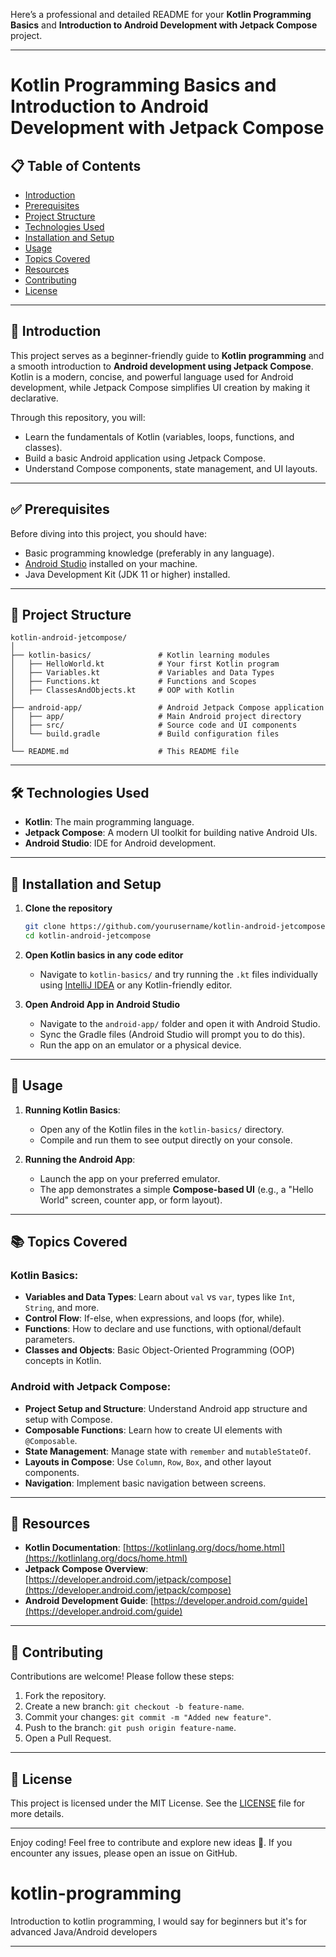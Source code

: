 Here’s a professional and detailed README for your **Kotlin Programming Basics** and **Introduction to Android Development with Jetpack Compose** project.

---

# Kotlin Programming Basics and Introduction to Android Development with Jetpack Compose  

## 📋 Table of Contents  
- [Introduction](#introduction)  
- [Prerequisites](#prerequisites)  
- [Project Structure](#project-structure)  
- [Technologies Used](#technologies-used)  
- [Installation and Setup](#installation-and-setup)  
- [Usage](#usage)  
- [Topics Covered](#topics-covered)  
- [Resources](#resources)  
- [Contributing](#contributing)  
- [License](#license)  

---

## 🔰 Introduction  
This project serves as a beginner-friendly guide to **Kotlin programming** and a smooth introduction to **Android development using Jetpack Compose**. Kotlin is a modern, concise, and powerful language used for Android development, while Jetpack Compose simplifies UI creation by making it declarative.  

Through this repository, you will:  
- Learn the fundamentals of Kotlin (variables, loops, functions, and classes).  
- Build a basic Android application using Jetpack Compose.  
- Understand Compose components, state management, and UI layouts.

---

## ✅ Prerequisites  
Before diving into this project, you should have:  
- Basic programming knowledge (preferably in any language).  
- [Android Studio](https://developer.android.com/studio) installed on your machine.  
- Java Development Kit (JDK 11 or higher) installed.

---

## 📁 Project Structure  
```
kotlin-android-jetcompose/
│
├── kotlin-basics/               # Kotlin learning modules
│   ├── HelloWorld.kt            # Your first Kotlin program
│   ├── Variables.kt             # Variables and Data Types
│   ├── Functions.kt             # Functions and Scopes
│   ├── ClassesAndObjects.kt     # OOP with Kotlin
│
├── android-app/                 # Android Jetpack Compose application
│   ├── app/                     # Main Android project directory
│   ├── src/                     # Source code and UI components
│   └── build.gradle             # Build configuration files
│
└── README.md                    # This README file
```

---

## 🛠️ Technologies Used  
- **Kotlin**: The main programming language.  
- **Jetpack Compose**: A modern UI toolkit for building native Android UIs.  
- **Android Studio**: IDE for Android development.  

---

## 🚀 Installation and Setup  

1. **Clone the repository**  
   ```bash
   git clone https://github.com/yourusername/kotlin-android-jetcompose.git  
   cd kotlin-android-jetcompose  
   ```

2. **Open Kotlin basics in any code editor**  
   - Navigate to `kotlin-basics/` and try running the `.kt` files individually using [IntelliJ IDEA](https://www.jetbrains.com/idea/) or any Kotlin-friendly editor.

3. **Open Android App in Android Studio**  
   - Navigate to the `android-app/` folder and open it with Android Studio.  
   - Sync the Gradle files (Android Studio will prompt you to do this).  
   - Run the app on an emulator or a physical device.

---

## 📖 Usage  

1. **Running Kotlin Basics**:  
   - Open any of the Kotlin files in the `kotlin-basics/` directory.  
   - Compile and run them to see output directly on your console.

2. **Running the Android App**:  
   - Launch the app on your preferred emulator.  
   - The app demonstrates a simple **Compose-based UI** (e.g., a "Hello World" screen, counter app, or form layout).

---

## 📚 Topics Covered  

### Kotlin Basics:  
- **Variables and Data Types**: Learn about `val` vs `var`, types like `Int`, `String`, and more.  
- **Control Flow**: If-else, when expressions, and loops (for, while).  
- **Functions**: How to declare and use functions, with optional/default parameters.  
- **Classes and Objects**: Basic Object-Oriented Programming (OOP) concepts in Kotlin.

### Android with Jetpack Compose:  
- **Project Setup and Structure**: Understand Android app structure and setup with Compose.  
- **Composable Functions**: Learn how to create UI elements with `@Composable`.  
- **State Management**: Manage state with `remember` and `mutableStateOf`.  
- **Layouts in Compose**: Use `Column`, `Row`, `Box`, and other layout components.  
- **Navigation**: Implement basic navigation between screens.

---

## 📌 Resources  
- **Kotlin Documentation**: [https://kotlinlang.org/docs/home.html](https://kotlinlang.org/docs/home.html)  
- **Jetpack Compose Overview**: [https://developer.android.com/jetpack/compose](https://developer.android.com/jetpack/compose)  
- **Android Development Guide**: [https://developer.android.com/guide](https://developer.android.com/guide)  

---

## 🤝 Contributing  
Contributions are welcome! Please follow these steps:  
1. Fork the repository.  
2. Create a new branch: `git checkout -b feature-name`.  
3. Commit your changes: `git commit -m "Added new feature"`.  
4. Push to the branch: `git push origin feature-name`.  
5. Open a Pull Request.  

---

## 📜 License  
This project is licensed under the MIT License. See the [LICENSE](LICENSE) file for more details.

---

Enjoy coding! Feel free to contribute and explore new ideas 🚀. If you encounter any issues, please open an issue on GitHub.
# kotlin-programming
Introduction to kotlin programming, I would say for beginners but it's for advanced Java/Android developers

---
